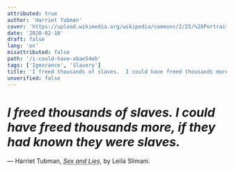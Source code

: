 ```yaml
---
attributed: true
author: 'Harriet Tubman'
cover: 'https://upload.wikimedia.org/wikipedia/commons/2/25/%28Portrait_of_Harriet_Tubman%29_%28LOC%29_%2838899564300%29.jpg'
date: '2020-02-18'
draft: false
lang: 'en'
misattributed: false
path: '/i-could-have-abae54eb'
tags: ['Ignorance', 'Slavery']
title: 'I freed thousands of slaves.  I could have freed thousands more, if they had known they were slaves.'
unverified: false
---
```


# *I freed thousands of slaves.  I could have freed thousands more, if they had known they were slaves.*
&mdash; Harriet Tubman, <cite><abbr title="ISBN-13: 9780571355051">Sex and Lies</abbr></cite>, by Leïla Slimani.
